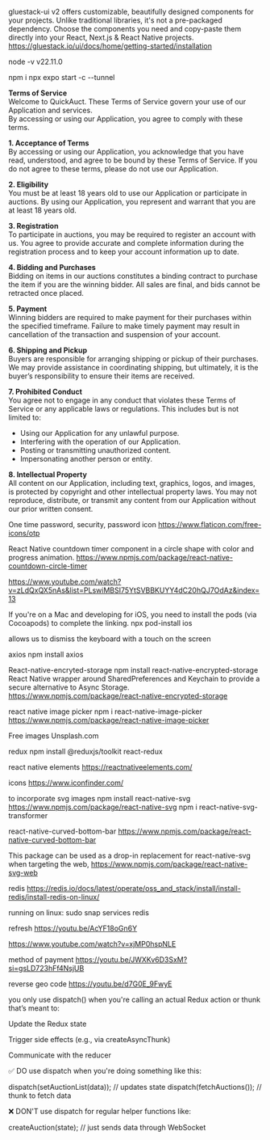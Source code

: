 gluestack-ui v2 offers customizable, beautifully designed components for your projects. Unlike traditional libraries, it's not a pre-packaged dependency. Choose the components you need and copy-paste them directly into your React, Next.js & React Native projects.
https://gluestack.io/ui/docs/home/getting-started/installation

node -v
v22.11.0

npm i
npx expo start -c --tunnel

**Terms of Service**  
Welcome to QuickAuct. These Terms of Service govern your use of our Application and services.  
By accessing or using our Application, you agree to comply with these terms.

**1. Acceptance of Terms**  
By accessing or using our Application, you acknowledge that you have read, understood, and agree to be bound by these Terms of Service. If you do not agree to these terms, please do not use our Application.

**2. Eligibility**  
You must be at least 18 years old to use our Application or participate in auctions. By using our Application, you represent and warrant that you are at least 18 years old.

**3. Registration**  
To participate in auctions, you may be required to register an account with us. You agree to provide accurate and complete information during the registration process and to keep your account information up to date.

**4. Bidding and Purchases**  
Bidding on items in our auctions constitutes a binding contract to purchase the item if you are the winning bidder. All sales are final, and bids cannot be retracted once placed.

**5. Payment**  
Winning bidders are required to make payment for their purchases within the specified timeframe. Failure to make timely payment may result in cancellation of the transaction and suspension of your account.

**6. Shipping and Pickup**  
Buyers are responsible for arranging shipping or pickup of their purchases. We may provide assistance in coordinating shipping, but ultimately, it is the buyer’s responsibility to ensure their items are received.

**7. Prohibited Conduct**  
You agree not to engage in any conduct that violates these Terms of Service or any applicable laws or regulations. This includes but is not limited to:

- Using our Application for any unlawful purpose.
- Interfering with the operation of our Application.
- Posting or transmitting unauthorized content.
- Impersonating another person or entity.

**8. Intellectual Property**  
All content on our Application, including text, graphics, logos, and images, is protected by copyright and other intellectual property laws. You may not reproduce, distribute, or transmit any content from our Application without our prior written consent.

One time password, security, password icon
https://www.flaticon.com/free-icons/otp

React Native countdown timer component in a circle shape with color and progress animation.
https://www.npmjs.com/package/react-native-countdown-circle-timer

https://www.youtube.com/watch?v=zLdQxQX5nAs&list=PLswiMBSI75YtSVBBKUYY4dC20hQJ7OdAz&index=13

If you're on a Mac and developing for iOS, you need to install the pods (via Cocoapods) to complete the linking.
npx pod-install ios

allows us to dismiss the keyboard with a touch on the screen
<TouchableWithoutFeedback onPress={Keyboard.dismiss}></TouchableWithoutFeedback>

axios
npm install axios

React-native-encryted-storage
npm install react-native-encrypted-storage
React Native wrapper around SharedPreferences and Keychain to provide a secure alternative to Async Storage.
https://www.npmjs.com/package/react-native-encrypted-storage

react native image picker
npm i react-native-image-picker
https://www.npmjs.com/package/react-native-image-picker

Free images Unsplash.com

redux
npm install @reduxjs/toolkit react-redux

react native elements
https://reactnativeelements.com/

icons
https://www.iconfinder.com/

to incorporate svg images
npm install react-native-svg
https://www.npmjs.com/package/react-native-svg
npm i react-native-svg-transformer

react-native-curved-bottom-bar
https://www.npmjs.com/package/react-native-curved-bottom-bar

This package can be used as a drop-in replacement for react-native-svg when targeting the web,
https://www.npmjs.com/package/react-native-svg-web

redis
https://redis.io/docs/latest/operate/oss_and_stack/install/install-redis/install-redis-on-linux/

running on linux: sudo snap services redis

refresh
https://youtu.be/AcYF18oGn6Y

https://www.youtube.com/watch?v=xjMP0hspNLE

method of payment
https://youtu.be/JWXKv6D3SxM?si=gsLD723hFf4NsjUB

reverse geo code
https://youtu.be/d7G0E_9FwyE

you only use dispatch() when you're calling an actual Redux action or thunk that’s meant to:

Update the Redux state

Trigger side effects (e.g., via createAsyncThunk)

Communicate with the reducer

✅ DO use dispatch when you're doing something like this:

dispatch(setAuctionList(data)); // updates state
dispatch(fetchAuctions()); // thunk to fetch data

❌ DON'T use dispatch for regular helper functions like:

createAuction(state); // just sends data through WebSocket
